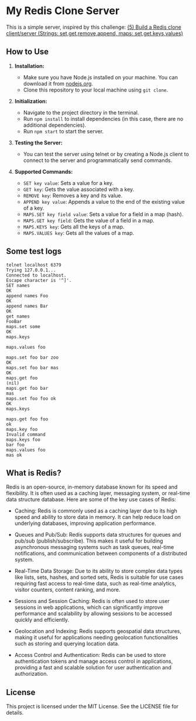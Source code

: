 # My Redis Clone Server

This is a simple server, inspired by this challenge:
[(5) Build a Redis clone client/server (Strings: set,get,remove,append, maps: set,get,keys,values)](https://github.com/diegopacheco/tech-resources/blob/master/react-native-resources.md#ooad-challenges-round-2)

## How to Use

1. **Installation:**

   - Make sure you have Node.js installed on your machine. You can download it from [nodejs.org](https://nodejs.org/).
   - Clone this repository to your local machine using `git clone`.

2. **Initialization:**

   - Navigate to the project directory in the terminal.
   - Run `npm install` to install dependencies (in this case, there are no additional dependencies).
   - Run `npm start` to start the server.

3. **Testing the Server:**

   - You can test the server using telnet or by creating a Node.js client to connect to the server and programmatically send commands.

4. **Supported Commands:**
   - `SET key value`: Sets a value for a key.
   - `GET key`: Gets the value associated with a key.
   - `REMOVE key`: Removes a key and its value.
   - `APPEND key value`: Appends a value to the end of the existing value of a key.
   - `MAPS.SET key field value`: Sets a value for a field in a map (hash).
   - `MAPS.GET key field`: Gets the value of a field in a map.
   - `MAPS.KEYS key`: Gets all the keys of a map.
   - `MAPS.VALUES key`: Gets all the values of a map.

## Some test logs

```
telnet localhost 6379
Trying 127.0.0.1...
Connected to localhost.
Escape character is '^]'.
SET names
OK
append names Foo
OK
append names Bar
OK
get names
FooBar
maps.set some
OK
maps.keys

maps.values foo

maps.set foo bar zoo
OK
maps.set foo bar mas
OK
maps.get foo
(nil)
maps.get foo bar
mas
maps.set foo foo ok
OK
maps.keys

maps.get foo foo
ok
maps.key foo
Invalid command
maps.keys foo
bar foo
maps.values foo
mas ok
```

## What is Redis?

Redis is an open-source, in-memory database known for its speed and flexibility. It is often used as a caching layer, messaging system, or real-time data structure database. Here are some of the key use cases of Redis:

- Caching: Redis is commonly used as a caching layer due to its high speed and ability to store data in memory. It can help reduce load on underlying databases, improving application performance.

- Queues and Pub/Sub: Redis supports data structures for queues and pub/sub (publish/subscribe). This makes it useful for building asynchronous messaging systems such as task queues, real-time notifications, and communication between components of a distributed system.

- Real-Time Data Storage: Due to its ability to store complex data types like lists, sets, hashes, and sorted sets, Redis is suitable for use cases requiring fast access to real-time data, such as real-time analytics, visitor counters, content ranking, and more.

- Sessions and Session Caching: Redis is often used to store user sessions in web applications, which can significantly improve performance and scalability by allowing sessions to be accessed quickly and efficiently.

- Geolocation and Indexing: Redis supports geospatial data structures, making it useful for applications needing geolocation functionalities such as storing and querying location data.

- Access Control and Authentication: Redis can be used to store authentication tokens and manage access control in applications, providing a fast and scalable solution for user authentication and authorization.

## License

This project is licensed under the MIT License. See the LICENSE file for details.
